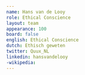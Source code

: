 ```yaml
---
name: Hans van de Looy
role: Ethical Conscience
layout: team
appearance: 100
board: false
english: Ethical Conscience
dutch: Ethisch geweten
twitter: Quux_NL
linkedin: hansvandelooy
-wikipedia: 
---
```

